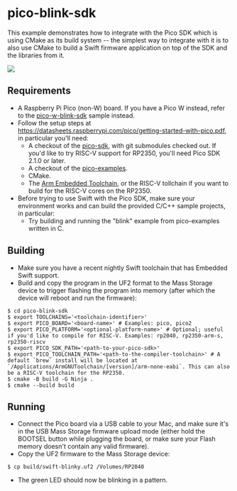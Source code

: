# pico-blink-sdk

This example demonstrates how to integrate with the Pico SDK which is using CMake as its build system -- the simplest way to integrate with it is to also use CMake to build a Swift firmware application on top of the SDK and the libraries from it.

<img src="https://github.com/apple/swift-embedded-examples/assets/1186214/f2c45c18-f9a4-48b4-a941-1298ecc942cb">

## Requirements

- A Raspberry Pi Pico (non-W) board. If you have a Pico W instead, refer to the [pico-w-blink-sdk](../pico-w-blink-sdk) sample instead.
- Follow the setup steps at https://datasheets.raspberrypi.com/pico/getting-started-with-pico.pdf, in particular you'll need:
  - A checkout of the [pico-sdk](https://github.com/raspberrypi/pico-sdk.git), with git submodules checked out. If you'd like to try RISC-V support for RP2350, you'll need Pico SDK 2.1.0 or later.
  - A checkout of the [pico-examples](https://github.com/raspberrypi/pico-examples.git).
  - CMake.
  - The [Arm Embedded Toolchain](https://developer.arm.com/downloads/-/arm-gnu-toolchain-downloads), or the RISC-V tollchain if you want to build for the RISC-V cores on the RP2350.
- Before trying to use Swift with the Pico SDK, make sure your environment works and can build the provided C/C++ sample projects, in particular:
  - Try building and running the "blink" example from pico-examples written in C.


## Building

- Make sure you have a recent nightly Swift toolchain that has Embedded Swift support.
- Build and copy the program in the UF2 format to the Mass Storage device to trigger flashing the program into memory (after which the device will reboot and run the firmware):

``` console
$ cd pico-blink-sdk
$ export TOOLCHAINS='<toolchain-identifier>'
$ export PICO_BOARD='<board-name>' # Examples: pico, pico2
$ export PICO_PLATFORM='<optional-platform-name>' # Optional; useful if you'd like to compile for RISC-V. Examples: rp2040, rp2350-arm-s, rp2350-riscv 
$ export PICO_SDK_PATH='<path-to-your-pico-sdk>'
$ export PICO_TOOLCHAIN_PATH='<path-to-the-compiler-toolchain>' # A default `brew` install will be located at `/Applications/ArmGNUToolchain/[version]/arm-none-eabi`. This can also be a RISC-V toolchain for the RP2350.
$ cmake -B build -G Ninja .
$ cmake --build build
```

## Running

- Connect the Pico board via a USB cable to your Mac, and make sure it's in the USB Mass Storage firmware upload mode (either hold the BOOTSEL button while plugging the board, or make sure your Flash memory doesn't contain any valid firmware).
- Copy the UF2 firmware to the Mass Storage device:

```console
$ cp build/swift-blinky.uf2 /Volumes/RP2040
```

- The green LED should now be blinking in a pattern.
